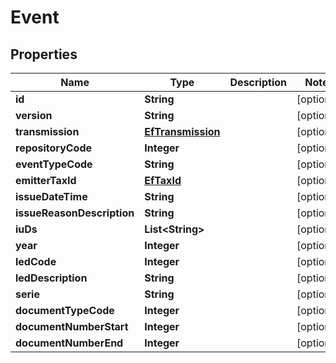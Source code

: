 

# Event


## Properties

| Name | Type | Description | Notes |
|------------ | ------------- | ------------- | -------------|
|**id** | **String** |  |  [optional] |
|**version** | **String** |  |  [optional] |
|**transmission** | [**EfTransmission**](EfTransmission.md) |  |  [optional] |
|**repositoryCode** | **Integer** |  |  [optional] |
|**eventTypeCode** | **String** |  |  [optional] |
|**emitterTaxId** | [**EfTaxId**](EfTaxId.md) |  |  [optional] |
|**issueDateTime** | **String** |  |  [optional] |
|**issueReasonDescription** | **String** |  |  [optional] |
|**iuDs** | **List&lt;String&gt;** |  |  [optional] |
|**year** | **Integer** |  |  [optional] |
|**ledCode** | **Integer** |  |  [optional] |
|**ledDescription** | **String** |  |  [optional] |
|**serie** | **String** |  |  [optional] |
|**documentTypeCode** | **Integer** |  |  [optional] |
|**documentNumberStart** | **Integer** |  |  [optional] |
|**documentNumberEnd** | **Integer** |  |  [optional] |



